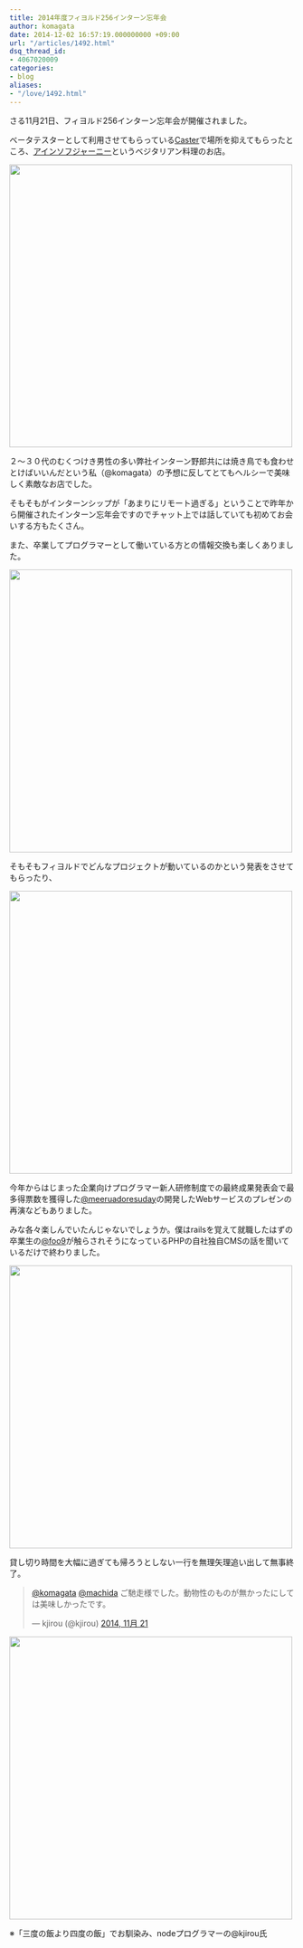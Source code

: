 ```yaml
---
title: 2014年度フィヨルド256インターン忘年会
author: komagata
date: 2014-12-02 16:57:19.000000000 +09:00
url: "/articles/1492.html"
dsq_thread_id:
- 4067020009
categories:
- blog
aliases:
- "/love/1492.html"
---
```

さる11月21日、フィヨルド256インターン忘年会が開催されました。

ベータテスターとして利用させてもらっている<a title="Caster" href="http://cast-er.com/" target="_blank">Caster</a>で場所を抑えてもらったところ、<a title="アインソフジャーニー" href="http://ain-soph.jp/" target="_blank">アインソフジャーニー</a>というベジタリアン料理のお店。

<img width="500px" alt="" src="http://i.gyazo.com/0d98c9c58ef89c39efc6a969f6a0acea.png" />

２〜３０代のむくつけき男性の多い弊社インターン野郎共には焼き鳥でも食わせとけばいいんだという私（@komagata）の予想に反してとてもヘルシーで美味しく素敵なお店でした。

そもそもがインターンシップが「あまりにリモート過ぎる」ということで昨年から開催されたインターン忘年会ですのでチャット上では話していても初めてお会いする方もたくさん。

また、卒業してプログラマーとして働いている方との情報交換も楽しくありました。

<img width="500px" alt="" src="http://i.gyazo.com/795c52a102607c67db648b070926f9a3.png" />

そもそもフィヨルドでどんなプロジェクトが動いているのかという発表をさせてもらったり、

<img width="500px" alt="" src="http://i.gyazo.com/476b4e95ec1b7f2bdf370f269b602034.png" />

今年からはじまった企業向けプログラマー新人研修制度での最終成果発表会で最多得票数を獲得した<a title="meeruadoresuday" href="https://twitter.com/meeruadoresuday" target="_blank">@meeruadoresuday</a>の開発したWebサービスのプレゼンの再演などもありました。

みな各々楽しんでいたんじゃないでしょうか。僕はrailsを覚えて就職したはずの卒業生の<a title="@foo" href="http://twitter.com/foo9" target="_blank">@foo9</a>が触らされそうになっているPHPの自社独自CMSの話を聞いているだけで終わりました。

<img width="500px" alt="" src="http://i.gyazo.com/f42040c8589686928ce4d79bb035b580.png" />

貸し切り時間を大幅に過ぎても帰ろうとしない一行を無理矢理追い出して無事終了。

<blockquote class="twitter-tweet" lang="ja">
  <p>
    <a href="https://twitter.com/komagata">@komagata</a> <a href="https://twitter.com/machida">@machida</a> ご馳走様でした。動物性のものが無かったにしては美味しかったです。
  
  
  <p>
    — kjirou (@kjirou) <a href="https://twitter.com/kjirou/status/535790554131357696">2014, 11月 21</a>
  
</blockquote>

 

<img width="500px" alt="" src="http://i.gyazo.com/11f86c2a5dba9482a6f02b0ba6cbbf24.png" />

※「三度の飯より四度の飯」でお馴染み、nodeプログラマーの@kjirou氏